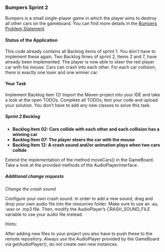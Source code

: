 ### Bumpers Sprint 2
Bumpers is a small single-player game in which the player aims to destroy all other cars on the gameboard. You can find more details in the [Bumpers Problem Statement]().

#### Status of the Application
This code already contains all Backlog items of sprint 1. You don't have to implement these again. Two Backlog Itmes of sprint 2, Items 2 and 7, have already been implemented. The player is now able to steer the red player car with his mouse. Cars can crash into each other. For each car collision, there is exactly one loser and one winner car.

#### Your Task
Implement Backlog item 12! Import the Maven project into your IDE and take a look at the open TODOs. Complete all TODOs, test your code and upload your solution. You don't have to add any new classes to solve this task.

##### Sprint 2 Backlog

 - __Backlog Item 02: Cars collide with each other and each collision has a winning car__
 - __Backlog Item 07: The player steers the car with the mouse__
 - __Backlog Item 12: A crash sound and/or animation plays when two cars collide__

Extend the implementation of the method moveCars() in the GameBoard. Take a look at the provided methods of the AudioPlayerInterface.

##### Additional change requests
_Change the crash sound_

Configure your own crash sound. In order to add a new sound, drag and drop your own audio file into the resources folder. Make sure to use an .au, .wav or .mp3 file. Then, modify the AudioPlayer’s CRASH_SOUND_FILE variable to use your audio file instead.

Hints:

After adding new files to your project you also have to push these to the remote repository.
Always use the AudioPlayer provided by the GameBoard via getAudioPlayer(), do not create own new instances.